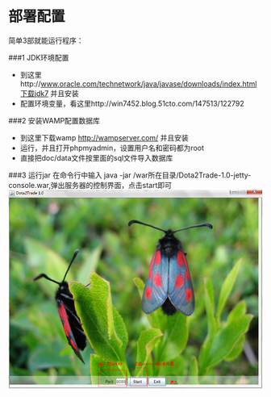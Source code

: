 部署配置
=========
简单3部就能运行程序：

###1 JDK环境配置
- 到这里http://www.oracle.com/technetwork/java/javase/downloads/index.html下载jdk7 并且安装
- 配置环境变量，看这里http://win7452.blog.51cto.com/147513/122792

###2 安装WAMP配置数据库
- 到这里下载wamp http://wampserver.com/ 并且安装
- 运行，并且打开phpmyadmin，设置用户名和密码都为root
- 直接把doc/data文件按里面的sql文件导入数据库

###3 运行jar
在命令行中输入 java -jar /war所在目录/Dota2Trade-1.0-jetty-console.war,弹出服务器的控制界面，点击start即可
![](images/deploy1.png?raw=true)